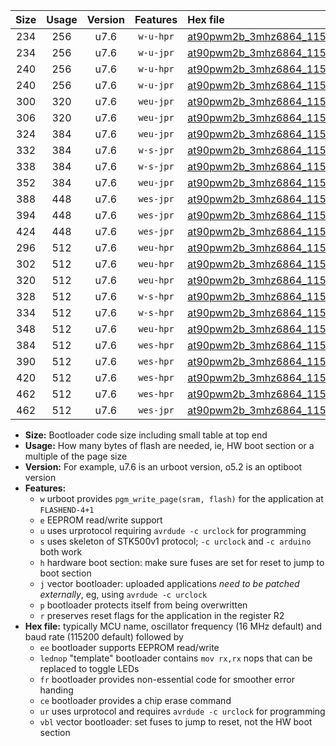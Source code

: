 |Size|Usage|Version|Features|Hex file|
|:-:|:-:|:-:|:-:|:--|
|234|256|u7.6|`w-u-hpr`|[at90pwm2b_3mhz6864_115200bps_ur.hex](https://raw.githubusercontent.com/stefanrueger/urboot/main/bootloaders/at90pwm2b/fcpu_3mhz6864/115200_bps/at90pwm2b_3mhz6864_115200bps_ur.hex)|
|234|256|u7.6|`w-u-jpr`|[at90pwm2b_3mhz6864_115200bps_ur_vbl.hex](https://raw.githubusercontent.com/stefanrueger/urboot/main/bootloaders/at90pwm2b/fcpu_3mhz6864/115200_bps/at90pwm2b_3mhz6864_115200bps_ur_vbl.hex)|
|240|256|u7.6|`w-u-hpr`|[at90pwm2b_3mhz6864_115200bps_lednop_ur.hex](https://raw.githubusercontent.com/stefanrueger/urboot/main/bootloaders/at90pwm2b/fcpu_3mhz6864/115200_bps/at90pwm2b_3mhz6864_115200bps_lednop_ur.hex)|
|240|256|u7.6|`w-u-jpr`|[at90pwm2b_3mhz6864_115200bps_lednop_ur_vbl.hex](https://raw.githubusercontent.com/stefanrueger/urboot/main/bootloaders/at90pwm2b/fcpu_3mhz6864/115200_bps/at90pwm2b_3mhz6864_115200bps_lednop_ur_vbl.hex)|
|300|320|u7.6|`weu-jpr`|[at90pwm2b_3mhz6864_115200bps_ee_ur_vbl.hex](https://raw.githubusercontent.com/stefanrueger/urboot/main/bootloaders/at90pwm2b/fcpu_3mhz6864/115200_bps/at90pwm2b_3mhz6864_115200bps_ee_ur_vbl.hex)|
|306|320|u7.6|`weu-jpr`|[at90pwm2b_3mhz6864_115200bps_ee_lednop_ur_vbl.hex](https://raw.githubusercontent.com/stefanrueger/urboot/main/bootloaders/at90pwm2b/fcpu_3mhz6864/115200_bps/at90pwm2b_3mhz6864_115200bps_ee_lednop_ur_vbl.hex)|
|324|384|u7.6|`weu-jpr`|[at90pwm2b_3mhz6864_115200bps_ee_lednop_fr_ur_vbl.hex](https://raw.githubusercontent.com/stefanrueger/urboot/main/bootloaders/at90pwm2b/fcpu_3mhz6864/115200_bps/at90pwm2b_3mhz6864_115200bps_ee_lednop_fr_ur_vbl.hex)|
|332|384|u7.6|`w-s-jpr`|[at90pwm2b_3mhz6864_115200bps_vbl.hex](https://raw.githubusercontent.com/stefanrueger/urboot/main/bootloaders/at90pwm2b/fcpu_3mhz6864/115200_bps/at90pwm2b_3mhz6864_115200bps_vbl.hex)|
|338|384|u7.6|`w-s-jpr`|[at90pwm2b_3mhz6864_115200bps_lednop_vbl.hex](https://raw.githubusercontent.com/stefanrueger/urboot/main/bootloaders/at90pwm2b/fcpu_3mhz6864/115200_bps/at90pwm2b_3mhz6864_115200bps_lednop_vbl.hex)|
|352|384|u7.6|`weu-jpr`|[at90pwm2b_3mhz6864_115200bps_ee_lednop_fr_ce_ur_vbl.hex](https://raw.githubusercontent.com/stefanrueger/urboot/main/bootloaders/at90pwm2b/fcpu_3mhz6864/115200_bps/at90pwm2b_3mhz6864_115200bps_ee_lednop_fr_ce_ur_vbl.hex)|
|388|448|u7.6|`wes-jpr`|[at90pwm2b_3mhz6864_115200bps_ee_vbl.hex](https://raw.githubusercontent.com/stefanrueger/urboot/main/bootloaders/at90pwm2b/fcpu_3mhz6864/115200_bps/at90pwm2b_3mhz6864_115200bps_ee_vbl.hex)|
|394|448|u7.6|`wes-jpr`|[at90pwm2b_3mhz6864_115200bps_ee_lednop_vbl.hex](https://raw.githubusercontent.com/stefanrueger/urboot/main/bootloaders/at90pwm2b/fcpu_3mhz6864/115200_bps/at90pwm2b_3mhz6864_115200bps_ee_lednop_vbl.hex)|
|424|448|u7.6|`wes-jpr`|[at90pwm2b_3mhz6864_115200bps_ee_lednop_fr_vbl.hex](https://raw.githubusercontent.com/stefanrueger/urboot/main/bootloaders/at90pwm2b/fcpu_3mhz6864/115200_bps/at90pwm2b_3mhz6864_115200bps_ee_lednop_fr_vbl.hex)|
|296|512|u7.6|`weu-hpr`|[at90pwm2b_3mhz6864_115200bps_ee_ur.hex](https://raw.githubusercontent.com/stefanrueger/urboot/main/bootloaders/at90pwm2b/fcpu_3mhz6864/115200_bps/at90pwm2b_3mhz6864_115200bps_ee_ur.hex)|
|302|512|u7.6|`weu-hpr`|[at90pwm2b_3mhz6864_115200bps_ee_lednop_ur.hex](https://raw.githubusercontent.com/stefanrueger/urboot/main/bootloaders/at90pwm2b/fcpu_3mhz6864/115200_bps/at90pwm2b_3mhz6864_115200bps_ee_lednop_ur.hex)|
|320|512|u7.6|`weu-hpr`|[at90pwm2b_3mhz6864_115200bps_ee_lednop_fr_ur.hex](https://raw.githubusercontent.com/stefanrueger/urboot/main/bootloaders/at90pwm2b/fcpu_3mhz6864/115200_bps/at90pwm2b_3mhz6864_115200bps_ee_lednop_fr_ur.hex)|
|328|512|u7.6|`w-s-hpr`|[at90pwm2b_3mhz6864_115200bps.hex](https://raw.githubusercontent.com/stefanrueger/urboot/main/bootloaders/at90pwm2b/fcpu_3mhz6864/115200_bps/at90pwm2b_3mhz6864_115200bps.hex)|
|334|512|u7.6|`w-s-hpr`|[at90pwm2b_3mhz6864_115200bps_lednop.hex](https://raw.githubusercontent.com/stefanrueger/urboot/main/bootloaders/at90pwm2b/fcpu_3mhz6864/115200_bps/at90pwm2b_3mhz6864_115200bps_lednop.hex)|
|348|512|u7.6|`weu-hpr`|[at90pwm2b_3mhz6864_115200bps_ee_lednop_fr_ce_ur.hex](https://raw.githubusercontent.com/stefanrueger/urboot/main/bootloaders/at90pwm2b/fcpu_3mhz6864/115200_bps/at90pwm2b_3mhz6864_115200bps_ee_lednop_fr_ce_ur.hex)|
|384|512|u7.6|`wes-hpr`|[at90pwm2b_3mhz6864_115200bps_ee.hex](https://raw.githubusercontent.com/stefanrueger/urboot/main/bootloaders/at90pwm2b/fcpu_3mhz6864/115200_bps/at90pwm2b_3mhz6864_115200bps_ee.hex)|
|390|512|u7.6|`wes-hpr`|[at90pwm2b_3mhz6864_115200bps_ee_lednop.hex](https://raw.githubusercontent.com/stefanrueger/urboot/main/bootloaders/at90pwm2b/fcpu_3mhz6864/115200_bps/at90pwm2b_3mhz6864_115200bps_ee_lednop.hex)|
|420|512|u7.6|`wes-hpr`|[at90pwm2b_3mhz6864_115200bps_ee_lednop_fr.hex](https://raw.githubusercontent.com/stefanrueger/urboot/main/bootloaders/at90pwm2b/fcpu_3mhz6864/115200_bps/at90pwm2b_3mhz6864_115200bps_ee_lednop_fr.hex)|
|462|512|u7.6|`wes-hpr`|[at90pwm2b_3mhz6864_115200bps_ee_lednop_fr_ce.hex](https://raw.githubusercontent.com/stefanrueger/urboot/main/bootloaders/at90pwm2b/fcpu_3mhz6864/115200_bps/at90pwm2b_3mhz6864_115200bps_ee_lednop_fr_ce.hex)|
|462|512|u7.6|`wes-jpr`|[at90pwm2b_3mhz6864_115200bps_ee_lednop_fr_ce_vbl.hex](https://raw.githubusercontent.com/stefanrueger/urboot/main/bootloaders/at90pwm2b/fcpu_3mhz6864/115200_bps/at90pwm2b_3mhz6864_115200bps_ee_lednop_fr_ce_vbl.hex)|

- **Size:** Bootloader code size including small table at top end
- **Usage:** How many bytes of flash are needed, ie, HW boot section or a multiple of the page size
- **Version:** For example, u7.6 is an urboot version, o5.2 is an optiboot version
- **Features:**
  + `w` urboot provides `pgm_write_page(sram, flash)` for the application at `FLASHEND-4+1`
  + `e` EEPROM read/write support
  + `u` uses urprotocol requiring `avrdude -c urclock` for programming
  + `s` uses skeleton of STK500v1 protocol; `-c urclock` and `-c arduino` both work
  + `h` hardware boot section: make sure fuses are set for reset to jump to boot section
  + `j` vector bootloader: uploaded applications *need to be patched externally*, eg, using `avrdude -c urclock`
  + `p` bootloader protects itself from being overwritten
  + `r` preserves reset flags for the application in the register R2
- **Hex file:** typically MCU name, oscillator frequency (16 MHz default) and baud rate (115200 default) followed by
  + `ee` bootloader supports EEPROM read/write
  + `lednop` "template" bootloader contains `mov rx,rx` nops that can be replaced to toggle LEDs
  + `fr` bootloader provides non-essential code for smoother error handing
  + `ce` bootloader provides a chip erase command
  + `ur` uses urprotocol and requires `avrdude -c urclock` for programming
  + `vbl` vector bootloader: set fuses to jump to reset, not the HW boot section
